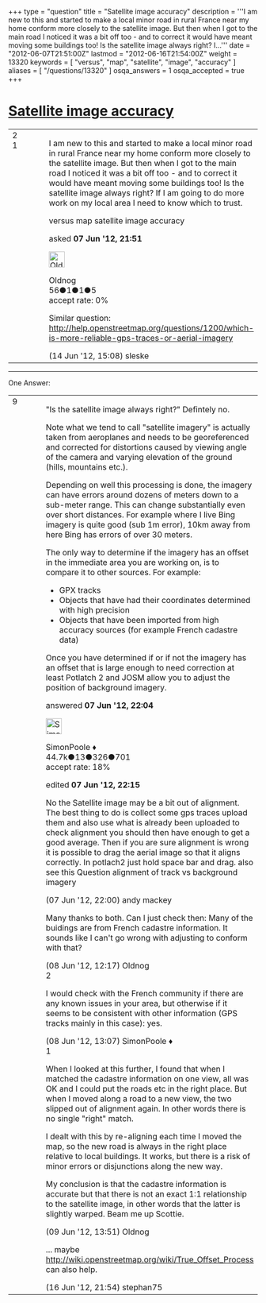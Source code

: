 +++
type = "question"
title = "Satellite image accuracy"
description = '''I am new to this and started to make a local minor road in rural France near my home conform more closely to the satellite image. But then when I got to the main road I noticed it was a bit off too - and to correct it would have meant moving some buildings too! Is the satellite image always right? I...'''
date = "2012-06-07T21:51:00Z"
lastmod = "2012-06-16T21:54:00Z"
weight = 13320
keywords = [ "versus", "map", "satellite", "image", "accuracy" ]
aliases = [ "/questions/13320" ]
osqa_answers = 1
osqa_accepted = true
+++

<div class="headNormal">

# [Satellite image accuracy](/questions/13320/satellite-image-accuracy)

</div>

<div id="main-body">

<div id="askform">

<table id="question-table" style="width:100%;">
<colgroup>
<col style="width: 50%" />
<col style="width: 50%" />
</colgroup>
<tbody>
<tr>
<td style="width: 30px; vertical-align: top"><div class="vote-buttons">
<span id="post-13320-upvote" class="ajax-command post-vote up" rel="nofollow" title="I like this post (click again to cancel)"> </span>
<div id="post-13320-score" class="post-score" title="current number of votes">
2
</div>
<span id="post-13320-downvote" class="ajax-command post-vote down" rel="nofollow" title="I dont like this post (click again to cancel)"> </span> <span id="favorite-mark" class="ajax-command favorite-mark" rel="nofollow" title="mark/unmark this question as favorite (click again to cancel)"> </span>
<div id="favorite-count" class="favorite-count">
1
</div>
</div></td>
<td><div id="item-right">
<div class="question-body">
<p>I am new to this and started to make a local minor road in rural France near my home conform more closely to the satellite image. But then when I got to the main road I noticed it was a bit off too - and to correct it would have meant moving some buildings too! Is the satellite image always right? If I am going to do more work on my local area I need to know which to trust.</p>
</div>
<div id="question-tags" class="tags-container tags">
<span class="post-tag tag-link-versus" rel="tag" title="see questions tagged &#39;versus&#39;">versus</span> <span class="post-tag tag-link-map" rel="tag" title="see questions tagged &#39;map&#39;">map</span> <span class="post-tag tag-link-satellite" rel="tag" title="see questions tagged &#39;satellite&#39;">satellite</span> <span class="post-tag tag-link-image" rel="tag" title="see questions tagged &#39;image&#39;">image</span> <span class="post-tag tag-link-accuracy" rel="tag" title="see questions tagged &#39;accuracy&#39;">accuracy</span>
</div>
<div id="question-controls" class="post-controls">
&#10;</div>
<div class="post-update-info-container">
<div class="post-update-info post-update-info-user">
<p>asked <strong>07 Jun '12, 21:51</strong></p>
<img src="https://secure.gravatar.com/avatar/a9cacd4f59ad17a7859c57fbb9efdbd5?s=32&amp;d=identicon&amp;r=g" class="gravatar" width="32" height="32" alt="Oldnog&#39;s gravatar image" />
<p><span>Oldnog</span><br />
<span class="score" title="56 reputation points">56</span><span title="1 badges"><span class="badge1">●</span><span class="badgecount">1</span></span><span title="1 badges"><span class="silver">●</span><span class="badgecount">1</span></span><span title="5 badges"><span class="bronze">●</span><span class="badgecount">5</span></span><br />
<span class="accept_rate" title="Rate of the user&#39;s accepted answers">accept rate:</span> <span title="Oldnog has no accepted answers">0%</span></p>
</div>
</div>
<div id="comments-container-13320" class="comments-container">
<span id="13540"></span>
<div id="comment-13540" class="comment">
<div id="post-13540-score" class="comment-score">
&#10;</div>
<div class="comment-text">
<p>Similar question: <a href="http://help.openstreetmap.org/questions/1200/which-is-more-reliable-gps-traces-or-aerial-imagery">http://help.openstreetmap.org/questions/1200/which-is-more-reliable-gps-traces-or-aerial-imagery</a></p>
</div>
<div id="comment-13540-info" class="comment-info">
<span class="comment-age">(14 Jun '12, 15:08)</span> <span class="comment-user userinfo">sleske</span>
</div>
</div>
</div>
<div id="comment-tools-13320" class="comment-tools">
&#10;</div>
<div class="clear">
&#10;</div>
<div id="comment-13320-form-container" class="comment-form-container">
&#10;</div>
<div class="clear">
&#10;</div>
</div></td>
</tr>
</tbody>
</table>

------------------------------------------------------------------------

<div class="tabBar">

<span id="sort-top"></span>

<div class="headQuestions">

One Answer:

</div>

</div>

<span id="13325"></span>

<div id="answer-container-13325" class="answer accepted-answer">

<table style="width:100%;">
<colgroup>
<col style="width: 50%" />
<col style="width: 50%" />
</colgroup>
<tbody>
<tr>
<td style="width: 30px; vertical-align: top"><div class="vote-buttons">
<span id="post-13325-upvote" class="ajax-command post-vote up" rel="nofollow" title="I like this post (click again to cancel)"> </span>
<div id="post-13325-score" class="post-score" title="current number of votes">
9
</div>
<span id="post-13325-downvote" class="ajax-command post-vote down" rel="nofollow" title="I dont like this post (click again to cancel)"> </span> <span class="accept-answer on" rel="nofollow" title="SimonPoole has selected this answer as the correct answer"> </span>
</div></td>
<td><div class="item-right">
<div class="answer-body">
<p>"Is the satellite image always right?" Defintely no.</p>
<p>Note what we tend to call "satellite imagery" is actually taken from aeroplanes and needs to be georeferenced and corrected for distortions caused by viewing angle of the camera and varying elevation of the ground (hills, mountains etc.).</p>
<p>Depending on well this processing is done, the imagery can have errors around dozens of meters down to a sub-meter range. This can change substantially even over short distances. For example where I live Bing imagery is quite good (sub 1m error), 10km away from here Bing has errors of over 30 meters.</p>
<p>The only way to determine if the imagery has an offset in the immediate area you are working on, is to compare it to other sources. For example:</p>
<ul>
<li>GPX tracks</li>
<li>Objects that have had their coordinates determined with high precision</li>
<li>Objects that have been imported from high accuracy sources (for example French cadastre data)</li>
</ul>
<p>Once you have determined if or if not the imagery has an offset that is large enough to need correction at least Potlatch 2 and JOSM allow you to adjust the position of background imagery.</p>
</div>
<div class="answer-controls post-controls">
&#10;</div>
<div class="post-update-info-container">
<div class="post-update-info post-update-info-user">
<p>answered <strong>07 Jun '12, 22:04</strong></p>
<img src="https://secure.gravatar.com/avatar/ad2513d6f8e3d709d576ace900c12fa5?s=32&amp;d=identicon&amp;r=g" class="gravatar" width="32" height="32" alt="SimonPoole&#39;s gravatar image" />
<p><span>SimonPoole ♦</span><br />
<span class="score" title="44667 reputation points"><span>44.7k</span></span><span title="13 badges"><span class="badge1">●</span><span class="badgecount">13</span></span><span title="326 badges"><span class="silver">●</span><span class="badgecount">326</span></span><span title="701 badges"><span class="bronze">●</span><span class="badgecount">701</span></span><br />
<span class="accept_rate" title="Rate of the user&#39;s accepted answers">accept rate:</span> <span title="SimonPoole has 209 accepted answers">18%</span></p>
</div>
<div class="post-update-info post-update-info-edited">
<p><span> edited <strong>07 Jun '12, 22:15</strong> </span></p>
</div>
</div>
<div id="comments-container-13325" class="comments-container">
<span id="13322"></span>
<div id="comment-13322" class="comment">
<div id="post-13322-score" class="comment-score">
&#10;</div>
<div class="comment-text">
<p>No the Satellite image may be a bit out of alignment. The best thing to do is collect some gps traces upload them and also use what is already been uploaded to check alignment you should then have enough to get a good average. Then if you are sure alignment is wrong it is possible to drag the aerial image so that it aligns correctly. In potlach2 just hold space bar and drag. also see this Question alignment of track vs background imagery</p>
</div>
<div id="comment-13322-info" class="comment-info">
<span class="comment-age">(07 Jun '12, 22:00)</span> <span class="comment-user userinfo">andy mackey</span>
</div>
</div>
<span id="13350"></span>
<div id="comment-13350" class="comment">
<div id="post-13350-score" class="comment-score">
&#10;</div>
<div class="comment-text">
<p>Many thanks to both. Can I just check then: Many of the buidings are from French cadastre information. It sounds like I can't go wrong with adjusting to conform with that?</p>
</div>
<div id="comment-13350-info" class="comment-info">
<span class="comment-age">(08 Jun '12, 12:17)</span> <span class="comment-user userinfo">Oldnog</span>
</div>
</div>
<span id="13354"></span>
<div id="comment-13354" class="comment">
<div id="post-13354-score" class="comment-score">
2
</div>
<div class="comment-text">
<p>I would check with the French community if there are any known issues in your area, but otherwise if it seems to be consistent with other information (GPS tracks mainly in this case): yes.</p>
</div>
<div id="comment-13354-info" class="comment-info">
<span class="comment-age">(08 Jun '12, 13:07)</span> <span class="comment-user userinfo">SimonPoole ♦</span>
</div>
</div>
<span id="13374"></span>
<div id="comment-13374" class="comment">
<div id="post-13374-score" class="comment-score">
1
</div>
<div class="comment-text">
<p>When I looked at this further, I found that when I matched the cadastre information on one view, all was OK and I could put the roads etc in the right place. But when I moved along a road to a new view, the two slipped out of alignment again. In other words there is no single "right" match.</p>
<p>I dealt with this by re-aligning each time I moved the map, so the new road is always in the right place relative to local buildings. It works, but there is a risk of minor errors or disjunctions along the new way.</p>
<p>My conclusion is that the cadastre information is accurate but that there is not an exact 1:1 relationship to the satellite image, in other words that the latter is slightly warped. Beam me up Scottie.</p>
</div>
<div id="comment-13374-info" class="comment-info">
<span class="comment-age">(09 Jun '12, 13:51)</span> <span class="comment-user userinfo">Oldnog</span>
</div>
</div>
<span id="13566"></span>
<div id="comment-13566" class="comment">
<div id="post-13566-score" class="comment-score">
&#10;</div>
<div class="comment-text">
<p>... maybe <a href="http://wiki.openstreetmap.org/wiki/True_Offset_Process">http://wiki.openstreetmap.org/wiki/True_Offset_Process</a> can also help.</p>
</div>
<div id="comment-13566-info" class="comment-info">
<span class="comment-age">(16 Jun '12, 21:54)</span> <span class="comment-user userinfo">stephan75</span>
</div>
</div>
</div>
<div id="comment-tools-13325" class="comment-tools">
&#10;</div>
<div class="clear">
&#10;</div>
<div id="comment-13325-form-container" class="comment-form-container">
&#10;</div>
<div class="clear">
&#10;</div>
</div></td>
</tr>
</tbody>
</table>

</div>

<div class="paginator-container-left">

</div>

</div>

</div>

